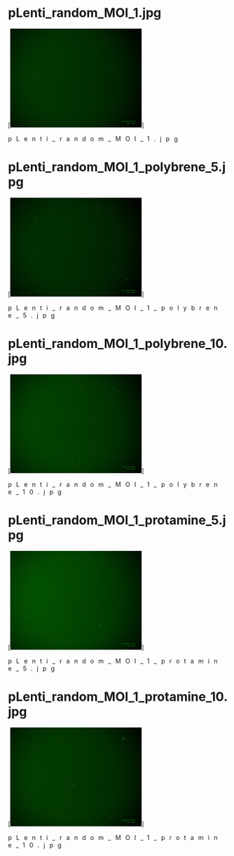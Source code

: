 # pLenti_random_MOI_1.jpg

[<img src='pLenti_random_MOI_1.jpg' width='300' />]

<span style='letter-spacing: 10px;'>pLenti_random_MOI_1.jpg</span>

# pLenti_random_MOI_1_polybrene_5.jpg

[<img src='pLenti_random_MOI_1_polybrene_5.jpg' width='300' />]

<span style='letter-spacing: 10px;'>pLenti_random_MOI_1_polybrene_5.jpg</span>

# pLenti_random_MOI_1_polybrene_10.jpg

[<img src='pLenti_random_MOI_1_polybrene_10.jpg' width='300' />]

<span style='letter-spacing: 10px;'>pLenti_random_MOI_1_polybrene_10.jpg</span>

# pLenti_random_MOI_1_protamine_5.jpg

[<img src='pLenti_random_MOI_1_protamine_5.jpg' width='300' />]

<span style='letter-spacing: 10px;'>pLenti_random_MOI_1_protamine_5.jpg</span>

# pLenti_random_MOI_1_protamine_10.jpg

[<img src='pLenti_random_MOI_1_protamine_10.jpg' width='300' />]

<span style='letter-spacing: 10px;'>pLenti_random_MOI_1_protamine_10.jpg</span>

